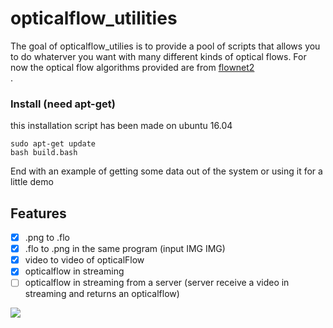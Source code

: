 opticalflow_utilities
======================
The goal of opticalflow_utilies is to provide a pool of scripts that allows you to do whaterver you want with many different 
kinds of optical flows. For now the optical flow algorithms provided are from <a href="https://github.com/lmb-freiburg/flownet2" target="_blank">flownet2</a><br>.


### Install (need apt-get)

this installation script has been made on ubuntu 16.04

```
sudo apt-get update
bash build.bash
```

End with an example of getting some data out of the system or using it for a little demo


## Features

- [x] .png to .flo
- [x] .flo to .png in the same program (input IMG IMG)
- [x] video to video of opticalFlow
- [x] opticalflow in streaming
- [ ] opticalflow in streaming from a server (server receive a video in streaming and returns an opticalflow)

![](https://github.com/Cjdcoy/opticalflow_utilities/blob/master/documents/SD2.gif)

